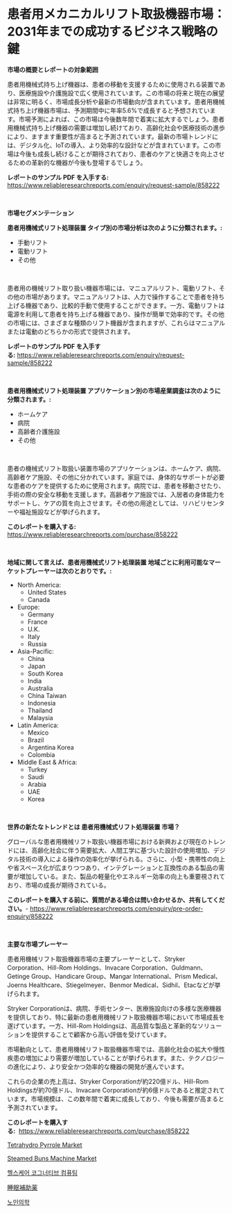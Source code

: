<p><h1>患者用メカニカルリフト取扱機器市場：2031年までの成功するビジネス戦略の鍵</h1></p><p><strong>市場の概要とレポートの対象範囲</strong></p>
<p><p>患者用機械式持ち上げ機器は、患者の移動を支援するために使用される装置であり、医療施設や介護施設で広く使用されています。この市場の将来と現在の展望は非常に明るく、市場成長分析や最新の市場動向が含まれています。患者用機械式持ち上げ機器市場は、予測期間中に年率5.6%で成長すると予想されています。市場予測によれば、この市場は今後数年間で着実に拡大するでしょう。患者用機械式持ち上げ機器の需要は増加し続けており、高齢化社会や医療技術の進歩により、ますます重要性が高まると予測されています。最新の市場トレンドには、デジタル化、IoTの導入、より効率的な設計などが含まれています。この市場は今後も成長し続けることが期待されており、患者のケアと快適さを向上させるための革新的な機器が今後も登場するでしょう。</p></p>
<p><strong>レポートのサンプル PDF を入手する:</strong> <a href="https://www.reliableresearchreports.com/enquiry/request-sample/858222">https://www.reliableresearchreports.com/enquiry/request-sample/858222</a></p>
<p>&nbsp;</p>
<p><strong>市場セグメンテーション</strong></p>
<p><strong>患者用機械式リフト処理装置 タイプ別の市場分析は次のように分類されます。:</strong></p>
<p><ul><li>手動リフト</li><li>電動リフト</li><li>その他</li></ul></p>
<p>&nbsp;</p>
<p><p>患者用の機械リフト取り扱い機器市場には、マニュアルリフト、電動リフト、その他の市場があります。マニュアルリフトは、人力で操作することで患者を持ち上げる機器であり、比較的手動で使用することができます。一方、電動リフトは電源を利用して患者を持ち上げる機器であり、操作が簡単で効率的です。その他の市場には、さまざまな種類のリフト機器が含まれますが、これらはマニュアルまたは電動のどちらかの形式で提供されます。</p></p>
<p><strong>レポートのサンプル PDF を入手する:</strong>&nbsp;<a href="https://www.reliableresearchreports.com/enquiry/request-sample/858222">https://www.reliableresearchreports.com/enquiry/request-sample/858222</a></p>
<p>&nbsp;</p>
<p><strong> 患者用機械式リフト処理装置 アプリケーション別の市場産業調査は次のように分類されます。:</strong></p>
<p><ul><li>ホームケア</li><li>病院</li><li>高齢者介護施設</li><li>その他</li></ul></p>
<p>&nbsp;</p>
<p><p>患者の機械式リフト取扱い装置市場のアプリケーションは、ホームケア、病院、高齢者ケア施設、その他に分かれています。家庭では、身体的なサポートが必要な患者のケアを提供するために使用されます。病院では、患者を移動させたり、手術の際の安全な移動を支援します。高齢者ケア施設では、入居者の身体能力をサポートし、ケアの質を向上させます。その他の用途としては、リハビリセンターや福祉施設などが挙げられます。</p></p>
<p><strong>このレポートを購入する:</strong>&nbsp; <a href="https://www.reliableresearchreports.com/purchase/858222">https://www.reliableresearchreports.com/purchase/858222</a></p>
<p>&nbsp;</p>
<p><strong>地域に関して言えば、患者用機械式リフト処理装置 地域ごとに利用可能なマーケットプレーヤーは次のとおりです。:</strong></p>
<p><ul>
    <li>
        North America:
        <ul>
            <li>United States</li>
            <li>Canada</li>
        </ul>
    </li>
    <li>
        Europe:
        <ul>
            <li>Germany</li>
            <li>France</li>
            <li>U.K.</li>
            <li>Italy</li>
            <li>Russia</li>
        </ul>
    </li>
    <li>
        Asia-Pacific:
        <ul>
            <li>China</li>
            <li>Japan</li>
            <li>South Korea</li>
            <li>India</li>
            <li>Australia</li>
            <li>China Taiwan</li>
            <li>Indonesia</li>
            <li>Thailand</li>
            <li>Malaysia</li>
        </ul>
    </li>
    <li>
        Latin America:
        <ul>
            <li>Mexico</li>
            <li>Brazil</li>
            <li>Argentina Korea</li>
            <li>Colombia</li>
        </ul>
    </li>
    <li>
        Middle East & Africa:
        <ul>
            <li>Turkey</li>
            <li>Saudi</li>
            <li>Arabia</li>
            <li>UAE</li>
            <li>Korea</li>
        </ul>
    </li>
    </ul></p>
<p>&nbsp;</p>
<p><strong>世界の新たなトレンドとは 患者用機械式リフト処理装置 市場？</strong></p>
<p><p>グローバルな患者用機械リフト取扱い機器市場における新興および現在のトレンドには、高齢化社会に伴う需要拡大、人間工学に基づいた設計の使用増加、デジタル技術の導入による操作の効率化が挙げられる。さらに、小型・携帯性の向上や省スペース化が広まりつつあり、インテグレーションと互換性のある製品の需要が増加している。また、製品の軽量化やエネルギー効率の向上も重要視されており、市場の成長が期待されている。</p></p>
<p><strong>このレポートを購入する前に、質問がある場合は問い合わせるか、共有してください。</strong>- <a href="https://www.reliableresearchreports.com/enquiry/pre-order-enquiry/858222">https://www.reliableresearchreports.com/enquiry/pre-order-enquiry/858222</a></p>
<p>&nbsp;</p>
<p><strong>主要な市場プレーヤー</strong></p>
<p><p>患者用機械リフト取扱機器市場の主要プレーヤーとして、Stryker Corporation、Hill-Rom Holdings、Invacare Corporation、Guldmann、Getinge Group、Handicare Group、Mangar International、Prism Medical、Joerns Healthcare、Stiegelmeyer、Benmor Medical、Sidhil、Etacなどが挙げられます。</p><p>Stryker Corporationは、病院、手術センター、医療施設向けの多様な医療機器を提供しており、特に最新の患者用機械リフト取扱機器市場において市場成長を遂げています。一方、Hill-Rom Holdingsは、高品質な製品と革新的なソリューションを提供することで顧客から高い評価を受けています。</p><p>市場動向として、患者用機械リフト取扱機器市場では、高齢化社会の拡大や慢性疾患の増加により需要が増加していることが挙げられます。また、テクノロジーの進化により、より安全かつ効率的な機器の開発が進んでいます。</p><p>これらの企業の売上高は、Stryker Corporationが約220億ドル、Hill-Rom Holdingsが約70億ドル、Invacare Corporationが約6億ドルであると推定されています。市場規模は、この数年間で着実に成長しており、今後も需要が高まると予測されています。</p></p>
<p><strong>このレポートを購入する:</strong>&nbsp;&nbsp;<a href="https://www.reliableresearchreports.com/purchase/858222">https://www.reliableresearchreports.com/purchase/858222</a></p>
<p><p><a href="https://zircon-bluebell-299.notion.site/Global-Tetrahydro-Pyrrole-Market-Size-and-Market-Trends-Insights-and-Projections-from-2024-to-2031-7c2eadc0ed584cf4bcfe0d2f8e037f72">Tetrahydro Pyrrole Market</a></p><p><a href="https://view.publitas.com/reportprime-1/steamed-buns-machine-market-research-report-unlocks-analysis-on-the-market-financial-status-market-size-and-market-revenue-upto-2031/">Steamed Buns Machine Market</a></p><p><a href="https://github.com/Maeennan456456/Market-Research-Report-List-1/blob/main/27512868529.md">헬스케어 코그너티브 컴퓨팅</a></p><p><a href="https://github.com/NashBeahan2023/Market-Research-Report-List-1/blob/main/89435179337.md">睡眠補助薬</a></p><p><a href="https://github.com/vsap75a286l/Market-Research-Report-List-1/blob/main/22450688528.md">노인의학</a></p></p>